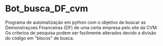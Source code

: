# Bot_busca_DF_cvm
Programa de automatização em python com o objetivo de buscar as Demonstraçoes Financeiras (DF) de uma certa empresa pelo site da CVM. Os criterios de pesquisa podem ser facilmente alterados devido a divisão do código em "blocos" de busca.
